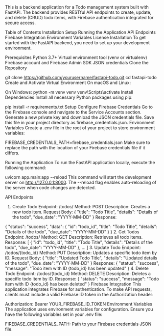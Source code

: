 This is a backend application for a Todo management system built with FastAPI. The backend provides RESTful API endpoints to create, update, and delete (CRUD) todo items, with Firebase authentication integrated for secure access.


Table of Contents
Installation
Setup
Running the Application
API Endpoints
Firebase Integration
Environment Variables
License
Installation
To get started with the FastAPI backend, you need to set up your development environment.

Prerequisites
Python 3.7+
Virtual environment tool (venv or virtualenv)
Firebase account and Firebase Admin SDK JSON credentials
Clone the Repository

git clone https://github.com/yourusername/fastapi-todo.git
cd fastapi-todo
Create and Activate Virtual Environment
On macOS and Linux:



On Windows:
python -m venv venv
venv\Scripts\activate
Install Dependencies
Install all necessary Python packages using pip:


pip install -r requirements.txt
Setup
Configure Firebase Credentials
Go to the Firebase console and navigate to the Service Accounts section.
Generate a new private key and download the JSON credentials file.
Save this file in your project directory as firebase_credentials.json.
Environment Variables
Create a .env file in the root of your project to store environment variables:


FIREBASE_CREDENTIALS_PATH=firebase_credentials.json
Make sure to replace the path with the location of your Firebase credentials file if it differs.

Running the Application
To run the FastAPI application locally, execute the following command:



uvicorn app.main:app --reload
This command will start the development server on http://127.0.0.1:8000. The --reload flag enables auto-reloading of the server when code changes are detected.

API Endpoints
1. Create Todo
Endpoint: /todos/
Method: POST
Description: Creates a new todo item.
Request Body:
{
  "title": "Todo Title",
  "details": "Details of the todo",
  "due_date": "YYYY-MM-DD"
}
Response:

{
  "status": "success",
  "data": {
    "id": "todo_id",
    "title": "Todo Title",
    "details": "Details of the todo",
    "due_date": "YYYY-MM-DD"
  }
}
2. Get Todos
Endpoint: /todos/
Method: GET
Description: Retrieves all todo items.
Response:
[
  {
    "id": "todo_id",
    "title": "Todo Title",
    "details": "Details of the todo",
    "due_date": "YYYY-MM-DD"
  },
  ...
]
3. Update Todo
Endpoint: /todos/{todo_id}
Method: PUT
Description: Updates a specific todo item by ID.
Request Body:
{
  "title": "Updated Todo Title",
  "details": "Updated details of the todo",
  "due_date": "YYYY-MM-DD"
}
Response:
{
  "status": "success",
  "message": "Todo item with ID {todo_id} has been updated"
}
4. Delete Todo
Endpoint: /todos/{todo_id}
Method: DELETE
Description: Deletes a specific todo item by ID.
Response:
{
  "status": "success",
  "message": "Todo item with ID {todo_id} has been deleted"
}
Firebase Integration
This application integrates Firebase for authentication. To make API requests, clients must include a valid Firebase ID token in the Authorization header:


Authorization: Bearer YOUR_FIREBASE_ID_TOKEN
Environment Variables
The application uses environment variables for configuration. Ensure you have the following variables set in your .env file:

FIREBASE_CREDENTIALS_PATH: Path to your Firebase credentials JSON file.
